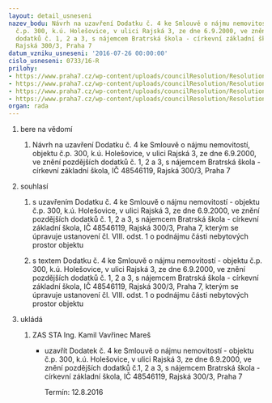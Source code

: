```yaml
---
layout: detail_usneseni
nazev_bodu: Návrh na uzavření Dodatku č. 4 ke Smlouvě o nájmu nemovitostí, objektu
  č.p. 300, k.ú. Holešovice, v ulici Rajská 3, ze dne 6.9.2000, ve znění pozdějších
  dodatků č. 1, 2 a 3, s nájemcem Bratrská škola - církevní základní škola, IČ 48546119,
  Rajská 300/3, Praha 7
datum_vzniku_usneseni: '2016-07-26 00:00:00'
cislo_usneseni: 0733/16-R
prilohy:
- https://www.praha7.cz/wp-content/uploads/councilResolution/Resolutions/28011/export/01_Rajska300Dodat4~85086.doc
- https://www.praha7.cz/wp-content/uploads/councilResolution/Resolutions/28011/export/02_Rajska300Dodat4~85085.doc
- https://www.praha7.cz/wp-content/uploads/councilResolution/Resolutions/28011/export/03_Rajska300Dodat4~85084.pdf
- https://www.praha7.cz/wp-content/uploads/councilResolution/Resolutions/28011/export/export~298211.pdf
organ: rada
---
```

<ol id="urzList" class="urzList_view"><li id="" class="urzClass1"><span name="1">bere na vědomí</span><ol class="urzOlClass"><li style="text-align: left;" id="" class="urzClass2"><span><p>Návrh na uzavření Dodatku č. 4 ke Smlouvě o nájmu nemovitostí, objektu č.p. 300, k.ú. Holešovice, v ulici Rajská 3, ze dne 6.9.2000, ve znění pozdějších dodatků č. 1, 2 a 3, s nájemcem Bratrská škola - církevní základní škola, IČ 48546119, Rajská 300/3, Praha 7</p></span></li></ol></li><li id="" class="urzClass1"><span name="26">souhlasí</span><ol class="urzOlClass"><li style="text-align: left;" id="" class="urzClass2"><span><p>s uzavřením Dodatku č. 4 ke Smlouvě o nájmu nemovitostí - objektu č.p. 300, k.ú. Holešovice, v ulici Rajská 3, ze dne 6.9.2000, ve znění pozdějších dodatků č. 1, 2 a 3, s nájemcem Bratrská škola - církevní základní škola, IČ 48546119, Rajská 300/3, Praha 7, kterým se úpravuje ustanovení čl. VIII. odst. 1 o podnájmu části nebytových prostor objektu<br></p></span></li><li style="text-align: left;" id="" class="urzClass2"><span><p>s textem Dodatku č. 4 ke Smlouvě o nájmu nemovitostí - objektu č.p. 300, k.ú. Holešovice, v ulici Rajská 3, ze dne 6.9.2000, ve znění pozdějších dodatků č. 1, 2 a 3, s nájemcem Bratrská škola - církevní základní škola, IČ 48546119, Rajská 300/3, Praha 7, kterým se úpravuje ustanovení čl. VIII. odst. 1 o podnájmu části nebytových prostor objektu<br></p></span></li></ol></li><li class="urzClass1" id="urzUkoly"><span name="1">ukládá</span><ol class="urzOlClass"><li class="urzClass2"><span><p>ZAS STA Ing. Kamil Vavřinec Mareš</p></span><ul class="urzUlClass"><li class="urzClass3"><span><p>uzavřít Dodatek č. 4 ke Smlouvě o nájmu nemovitostí - objektu č.p. 300, k.ú. Holešovice, v ulici Rajská 3, ze dne 6.9.2000, ve znění pozdějších dodatků č.1, 2 a 3, s nájemcem Bratrská škola - církevní základní škola, IČ 48546119, Rajská 300/3, Praha 7</p></span><span class="urzUkolTermin">  Termín:&nbsp;12.8.2016</span></li></ul></li></ol></li></ol>